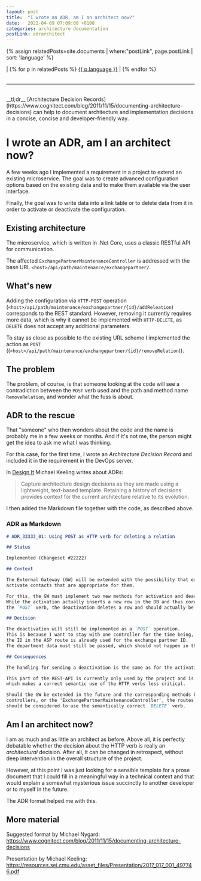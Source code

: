 ```yaml
---
layout: post
title:  "I wrote an ADR, am I an architect now?"
date:   2022-04-09 07:09:00 +0100
categories: architecture documentation
postLink: adrarchitect
---
```

{% assign relatedPosts=site.documents | where:"postLink", page.postLink | sort: 'language' %}

<div class="language">
|
    {% for p in relatedPosts %}
      <a class="{{ p.language }}" href="{{ site.base-url }}{{ p.url }}">{{ p.language }}</a> |
    {% endfor %}
</div><br/>
<hr>
<br/>
__tl;dr__
[Architecture Decision Records](https://www.cognitect.com/blog/2011/11/15/documenting-architecture-decisions) can help to document architecture and implementation decisions in a concise, concise and developer-friendly way.

# I wrote an ADR, am I an architect now?

A few weeks ago I implemented a requirement in a project to extend an existing microservice. The goal was to create advanced configuration options based on the existing data and to make them available via the user interface.

Finally, the goal was to write data into a link table or to delete data from it in order to activate or deactivate the configuration.

## Existing architecture

The microservice, which is written in .Net Core, uses a classic RESTful API for communication.

The affected `ExchangePartnerMaintenanceController` is addressed with the base URL `<host>/api/path/maintenance/exchangepartner/`.

## What's new

Adding the configuration via `HTTP-POST` operation (`<host>/api/path/maintenance/exchangepartner/{id}/addReleation`) corresponds to the REST standard.
However, removing it currently requires more data, which is why it cannot be implemented with `HTTP-DELETE`, as `DELETE` does not accept any additional parameters.

To stay as close as possible to the existing URL scheme I implemented the action as `POST` ((`<host>/api/path/maintenance/exchangepartner/{id}/removeRelation`)).

## The problem

The problem, of course, is that someone looking at the code will see a contradiction between the `POST` verb used and the path and method name `RemoveRelation`, and wonder what the fuss is about.

## ADR to the rescue

That "someone" who then wonders about the code and the name is probably me in a few weeks or months. And if it's not me, the person might get the idea to ask me what I was thinking.

For this case, for the first time, I wrote an _Architecture Decision Record_ and included it in the requirement in the DevOps server.

In [Design It](https://www.buecher.de/shop/entwurf/design-it/keeling-micahel/products_products/detail/prod_id/45641585/) Michael Keeling writes about ADRs:

> Capture architecture design decisions as they are made using a lightweight, text-based template.
> Retaining a history of decisions provides context for the current architecture relative to its evolution.

I then added the Markdown file together with the code, as described above.

### ADR as Markdown

```markdown
# ADR_33333_01: Using POST as HTTP verb for deleting a relation

## Status

Implemented (Changeset #22222)

## Context

The External Gateway (GW) will be extended with the possibility that each department can
activate contacts that are appropriate for them.

For this, the GW must implement two new methods for activation and deactivation.
While the activation actually inserts a new row in the DB and thus corresponds to the `POST
the `POST` verb, the deactivation deletes a row and should actually be a `DELETE`.

## Decision

The deactivation will still be implemented as a `POST` operation.
This is because I want to stay with one controller for the time being, and
the ID in the ASP route is already used for the exchange partner ID.
The department data must still be passed, which should not happen in the URL.

## Consequences

The handling for sending a deactivation is the same as for the activation and makes the code more understandable.

This part of the REST-API is currently only used by the project and is therefore only used internally, 
which makes a correct semantic use of the HTTP verbs less critical.

Should the GW be extended in the future and the corresponding methods be moved to other
controllers, or the 'ExchangePartnerMaintenanceController', the routes 
should be considered to use the semantically correct `DELETE` verb. 
```

## Am I an architect now?

I am as much and as little an architect as before. Above all, it is perfectly debatable whether the decision about the HTTP verb is really an _architectural_ decision. After all, it can be changed in retrospect, without deep intervention in the overall structure of the project.

However, at this point I was just looking for a sensible template for a prose document that I could fill in a meaningful way in a technical context and that would explain a somewhat mysterious issue succinctly to another developer or to myself in the future.

The ADR format helped me with this.

## More material

Suggested format by Michael Nygard: https://www.cognitect.com/blog/2011/11/15/documenting-architecture-decisions

Presentation by Michael Keeling: https://resources.sei.cmu.edu/asset_files/Presentation/2017_017_001_497746.pdf
